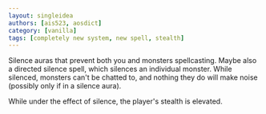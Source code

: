 ```yaml
---
layout: singleidea
authors: [ais523, aosdict]
category: [vanilla]
tags: [completely new system, new spell, stealth]
---
```

Silence auras that prevent both you and monsters spellcasting. Maybe also a directed silence spell, which silences an individual monster. While silenced, monsters can't be chatted to, and nothing they do will make noise (possibly only if in a silence aura).

While under the effect of silence, the player's stealth is elevated.
